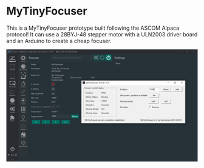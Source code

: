 # MyTinyFocuser
This is a MyTinyFocuser prototype built following the ASCOM Alpaca protocol! It can use a 28BYJ-48 stepper motor with a ULN2003 driver board and an Arduino to create a cheap focuser.

![MyTinyFocuser UI Preview](preview.png)
